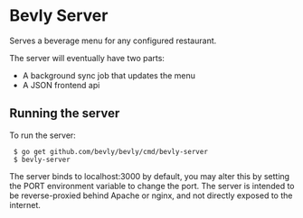 # Bevly Server

Serves a beverage menu for any configured restaurant.

The server will eventually have two parts:
- A background sync job that updates the menu
- A JSON frontend api

## Running the server

To run the server:

     $ go get github.com/bevly/bevly/cmd/bevly-server
     $ bevly-server

The server binds to localhost:3000 by default, you may alter this by
setting the PORT environment variable to change the port. The server
is intended to be reverse-proxied behind Apache or nginx, and not
directly exposed to the internet.
